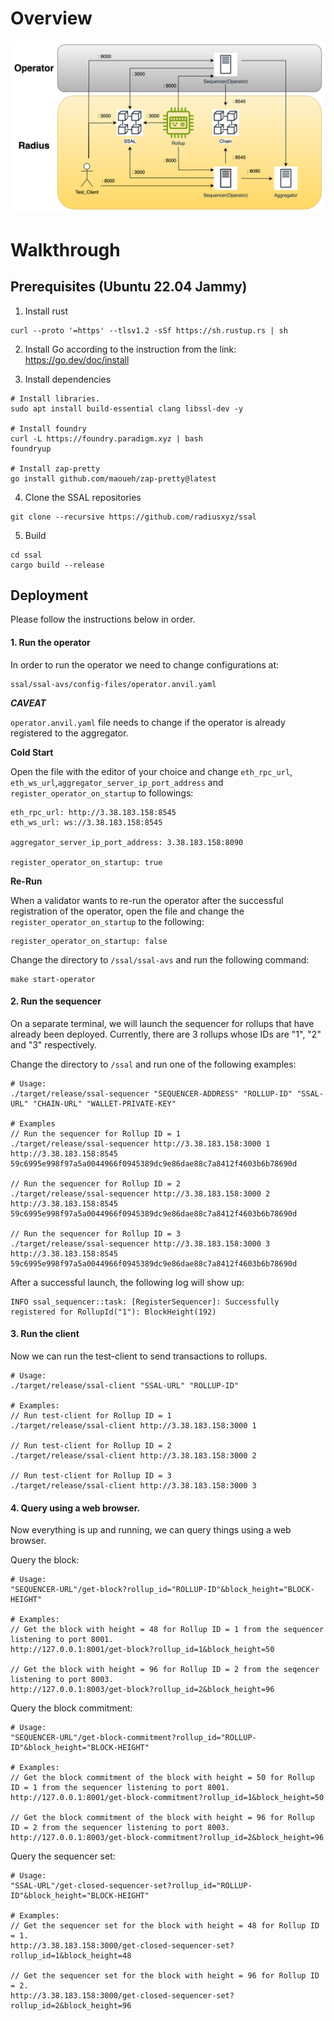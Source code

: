 # Overview
![Alt text](infrastructure_diagram.png)

# Walkthrough

## Prerequisites (Ubuntu 22.04 Jammy)
1. Install rust
```
curl --proto '=https' --tlsv1.2 -sSf https://sh.rustup.rs | sh
```
2. Install Go according to the instruction from the link: https://go.dev/doc/install

3. Install dependencies
```
# Install libraries.
sudo apt install build-essential clang libssl-dev -y

# Install foundry
curl -L https://foundry.paradigm.xyz | bash
foundryup

# Install zap-pretty
go install github.com/maoueh/zap-pretty@latest
```

4. Clone the SSAL repositories
```
git clone --recursive https://github.com/radiusxyz/ssal
```

5. Build
```
cd ssal
cargo build --release
```

## Deployment
Please follow the instructions below in order.

#### 1. Run the operator
In order to run the operator we need to change configurations at:
```
ssal/ssal-avs/config-files/operator.anvil.yaml
```

***CAVEAT***

`operator.anvil.yaml` file needs to change if the operator is already registered to the aggregator.

**Cold Start**

Open the file with the editor of your choice and change `eth_rpc_url`, `eth_ws_url`,`aggregator_server_ip_port_address` and `register_operator_on_startup` to followings:
```
eth_rpc_url: http://3.38.183.158:8545
eth_ws_url: ws://3.38.183.158:8545

aggregator_server_ip_port_address: 3.38.183.158:8090

register_operator_on_startup: true
```

**Re-Run**

When a validator wants to re-run the operator after the successful registration of
the operator, open the file and change the `register_operator_on_startup` to the following:
```
register_operator_on_startup: false
```

Change the directory to `/ssal/ssal-avs` and run the following command:
```
make start-operator
```

#### 2. Run the sequencer
On a separate terminal, we will launch the sequencer for rollups that have already been deployed.
Currently, there are 3 rollups whose IDs are "1", "2" and "3" respectively.

Change the directory to `/ssal` and run one of the following examples:
```
# Usage:
./target/release/ssal-sequencer "SEQUENCER-ADDRESS" "ROLLUP-ID" "SSAL-URL" "CHAIN-URL" "WALLET-PRIVATE-KEY"

# Examples
// Run the sequencer for Rollup ID = 1
./target/release/ssal-sequencer http://3.38.183.158:3000 1 http://3.38.183.158:8545 59c6995e998f97a5a0044966f0945389dc9e86dae88c7a8412f4603b6b78690d

// Run the sequencer for Rollup ID = 2
./target/release/ssal-sequencer http://3.38.183.158:3000 2 http://3.38.183.158:8545 59c6995e998f97a5a0044966f0945389dc9e86dae88c7a8412f4603b6b78690d

// Run the sequencer for Rollup ID = 3
./target/release/ssal-sequencer http://3.38.183.158:3000 3 http://3.38.183.158:8545 59c6995e998f97a5a0044966f0945389dc9e86dae88c7a8412f4603b6b78690d
```

After a successful launch, the following log will show up:
```
INFO ssal_sequencer::task: [RegisterSequencer]: Successfully registered for RollupId("1"): BlockHeight(192)
```

#### 3. Run the client
Now we can run the test-client to send transactions to rollups.
```
# Usage:
./target/release/ssal-client "SSAL-URL" "ROLLUP-ID"

# Examples:
// Run test-client for Rollup ID = 1
./target/release/ssal-client http://3.38.183.158:3000 1

// Run test-client for Rollup ID = 2
./target/release/ssal-client http://3.38.183.158:3000 2

// Run test-client for Rollup ID = 3
./target/release/ssal-client http://3.38.183.158:3000 3
```

#### 4. Query using a web browser.
Now everything is up and running, we can query things using a web browser.

Query the block:
```
# Usage:
"SEQUENCER-URL"/get-block?rollup_id="ROLLUP-ID"&block_height="BLOCK-HEIGHT"

# Examples:
// Get the block with height = 48 for Rollup ID = 1 from the sequencer listening to port 8001.
http://127.0.0.1:8001/get-block?rollup_id=1&block_height=50

// Get the block with height = 96 for Rollup ID = 2 from the seqencer listening to port 8003.
http://127.0.0.1:8003/get-block?rollup_id=2&block_height=96
```

Query the block commitment:
```
# Usage:
"SEQUENCER-URL"/get-block-commitment?rollup_id="ROLLUP-ID"&block_height="BLOCK-HEIGHT"

# Examples:
// Get the block commitment of the block with height = 50 for Rollup ID = 1 from the sequencer listening to port 8001.
http://127.0.0.1:8001/get-block-commitment?rollup_id=1&block_height=50

// Get the block commitment of the block with height = 96 for Rollup ID = 2 from the sequencer listening to port 8003.
http://127.0.0.1:8003/get-block-commitment?rollup_id=2&block_height=96
```

Query the sequencer set:
```
# Usage:
"SSAL-URL"/get-closed-sequencer-set?rollup_id="ROLLUP-ID"&block_height="BLOCK-HEIGHT"

# Examples:
// Get the sequencer set for the block with height = 48 for Rollup ID = 1.
http://3.38.183.158:3000/get-closed-sequencer-set?rollup_id=1&block_height=48

// Get the sequencer set for the block with height = 96 for Rollup ID = 2.
http://3.38.183.158:3000/get-closed-sequencer-set?rollup_id=2&block_height=96
```
